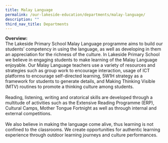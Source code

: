 ```yaml
---
title: Malay Language
permalink: /our-lakeside-education/departments/malay-language/
description: ""
third_nav_title: Departments
---
```


<b>Overview:</b>
</br>
The Lakeside Primary School Malay Language programme aims to build our students’ competency in using the language, as well as developing in them an appreciation for the richness of the culture. In Lakeside Primary School we believe in engaging students to make learning of the Malay Language enjoyable. Our Malay Language teachers use a variety of resources and strategies such as group work to encourage interaction, usage of ICT platforms to encourage self-directed learning, 5W1H strategy as a framework for students to generate details, and Making Thinking Visible (MTV) routines to promote a thinking culture among students.
</br></br>
Reading, listening, writing and oratorical skills are developed through a multitude of activities such as the Extensive Reading Programme (ERP), Cultural Camps, Mother Tongue Fortnight as well as through internal and external competitions.
</br></br>
We also believe in making the language come alive, thus learning is not confined to the classrooms. We create opportunities for authentic learning experience through outdoor learning journeys and culture performances.